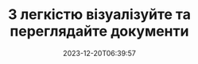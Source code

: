 ---
############################# Static ##########################
layout: "family"
date: 2023-12-20T06:39:57
draft: false

product: "Viewer"
product_tag: "viewer"

############################# Head ############################
head_title: "API візуалізації та перегляду документів | On Premise API та онлайн-сервіс"
head_description: "Відтворюйте та переглядайте файли Word, PDF, Excel, Powerpoint або зображення легко та безкоштовно"

############################# Header ##########################
title: "З легкістю візуалізуйте та переглядайте документи"
description: |
  Потужний API перегляду для рендерингу різних файлів у PDF, HTML і зображення.

  Завантажуйте документи з різних джерел, зокрема файлів, потоків, URL-адрес, FTP-серверів, Amazon S3, Azure Blob Storage тощо.

  Створюйте адаптивні HTML-сторінки, захищайте вихідні PDF-файли та змінюйте порядок їхніх сторінок, повертайте сторінки, візуалізуйте примітки та коментарі, якщо потрібно.

############################# Platforms ############################
supported_platforms:
  enable: true  
  head_title: "Виберіть свою платформу"
  title: "Підтримувані платформи"
  description: "Бібліотека GroupDocs.Viewer підтримує такі операційні системи та фреймворки"
  details_link_title: "Вивчайте більше"
  items:
    # supported_platforms loop
    - title: ".NET"
      description: "GroupDocs.Viewer for .NET"
      color: "blue"
      tag: "net"
      link: "/viewer/net/"
      features_link: "https://docs.groupdocs.com/viewer/net/system-requirements/"
      features:
        # features loop
        - content: ".NET Framework 4.6.2+  <br>  .NET Core 3.1  <br>  .NET 6+"
          rows: "3"
        # features loop
        - content: "Windows, Linux"
          rows: "1"
        # features loop
        - content: "180+ форматів файлів"
          rows: "1"
        # features loop
        - content: "Пакет інтерфейсу користувача для ASP.NET Core"
          rows: "1"
        # features loop
        - content: "ASP.NET WebForms Demo  <br>  ASP.NET MVC Demo  <br>  ASP.NET Core Demo"
          rows: "3"
    
    # supported_platforms loop
    - title: "Java"
      description: "GroupDocs.Viewer for Java"
      color: "red"
      tag: "java"
      link: "/viewer/java/"
      features_link: "https://docs.groupdocs.com/viewer/java/system-requirements/"
      features:
        # features loop
        - content: "J2SE 8.0 (1.8)+"
          rows: "3"
        # features loop
        - content:  "Windows, Linux, macOS"
          rows: "1"       
        # features loop
        - content: "180+ форматів файлів"
          rows: "1"
        # features loop
        - content:  "Пакет інтерфейсу користувача для Spring і Dropwizard"
          rows: "1"
        # features loop
        - content:  "Spring Demo  <br>  Dropwizard demo"
          rows: "3"

    # supported_platforms loop
    - title: "Node.js"
      description: "GroupDocs.Viewer for Node.js"
      color: "green"
      tag: "nodejs-java"
      link: "/viewer/nodejs-java/"
      features_link: "https://docs.groupdocs.com/viewer/nodejs-java/system-requirements/"
      features:
        # features loop
        - content: "Node.js 16+  <br>  and J2SE 8.0 (1.8)+"
          rows: "3"
        # features loop
        - content:  "Windows, Linux, macOS"
          rows: "1"
        # features loop
        - content:  "180+ форматів файлів"
          rows: "1"
        # features loop
        - content:  "Пакет інтерфейсу користувача - незабаром"
          rows: "1" 
        # features loop
        - content:  "Демо - незабаром"
          rows: "3" 


############################# Features ############################

features:
  enable: true
  title: "Набір функцій GroupDocs.Viewer"
  description: "API для візуалізації файлів різних типів як HTML, PDF, PNG і JPEG у програмах для їх перегляду без стороннього програмного забезпечення."

  items:
    # feature loop
    - icon: "view"
      title: "Перегляд документів і зображень"
      content: "Переглядайте документи, відтворюючи їх як файли HTML, PDF, PNG і JPEG."

    # feature loop
    - icon: "password"
      title: "Відкрийте захищені документи"
      content: "Вкажіть пароль для відкриття зашифрованих документів."

    # feature loop
    - icon: "load"
      title: "Завантажуйте файли з будь-якого місця"
      content: "Завантажуйте документи з різних файлів, URL-адрес, FTP-серверів, Amazon S3 тощо."
    
    # feature loop
    - icon: "pages"
      title: "Виводити всі або окремі сторінки"
      content: "Укажіть діапазон номерів сторінок, які потрібно відобразити."


############################# Code samples ############################
code_samples:
  enable: true
  title: "Приклади коду GroupDocs.Viewer"
  description: "Деякі випадки використання типових операцій GroupDocs.Viewer у C#, Java, TypeScript"
  items:
    # code sample loop
    - title: "Як конвертувати файли DOCX у PDF"
      content: |
       Перетворюйте документи DOCX у PDF без встановлення Microsoft Word чи іншого програмного забезпечення. Легко завантажуйте та переглядайте файли DOCX у своїй програмі .NET, будь то веб-програма чи настільна програма. Ось приклад того, як перевести файл DOCX у PDF:
      samples:
        - language: "C#"
          color: "blue"
          content: |
            ```csharp {style=abap}   
            // Завантажте файл DOCX для візуалізації
            using (Viewer viewer = new Viewer("sample.docx"))
            {
              // Перетворення DOCX у файл PDF
              PdfViewOptions viewOptions = new PdfViewOptions();
              viewer.View(viewOptions);
            }
            ```
        - language: "Java"
          color: "red"
          content: |
            ```java {style=abap}   
            import com.groupdocs.viewer.Viewer;
            import com.groupdocs.viewer.options.PdfViewOptions;
            // ...
            // Завантажте файл DOCX для візуалізації
            try (Viewer viewer = new Viewer("sample.docx")) {
                // Перетворення DOCX у файл PDF
                PdfViewOptions viewOptions = new PdfViewOptions();
                viewer.view(viewOptions);
            }
            ```
        - language: "TypeScript"
          color: "green"
          content: |
            ```javascript {style=abap}  
            // Завантажте файл DOCX для візуалізації
            const viewer = new groupdocs.viewer.Viewer("sample.docx")
            
            // Перетворення DOCX у файл PDF
            const viewOptions = groupdocs.viewer.PdfViewOptions(output.pdf)
            viewer.view(viewOptions)
            ```


############################# Formats ############################
formats:
  enable: true
  title:  "Підтримується понад 180 форматів файлів"
  description: "GroupDocs.Viewer підтримує роботу з найпопулярнішими [форматами файлів](https://docs.groupdocs.com/viewer/net/supported-document-formats/)"


############################# Metrics ############################

metrics:
  enable: true
  title: "Поглиблені показники та статистичні дані"
  description: "Ознайомтеся з детальною розбивкою наших ключових цифр, надаючи вичерпні показники та статистичну інформацію про наші досягнення, вплив і зростання."

  items:
    # metrics loop
    - number: "180+"
      title: "Підтримувані формати"
      content: "Легко переглядайте понад 180 форматів файлів, включаючи документи, зображення та креслення САПР, без проблем. Долайте бар’єри сумісності та легко отримуйте доступ до різноманітних файлів за допомогою нашого комплексного рішення для перегляду."
    # metrics loop
    - number: "1.0M"
      title: "Завантаження NuGet"
      content: "Наше пакетне рішення NuGet стало надійним і широко поширеним ресурсом у спільноті розробників, забезпечуючи повну інтеграцію та цінні функції для незліченних проектів."

    # metrics loop
    - number: "10+"
      title: "Бібліотеки"
      content: "Наш продукт містить понад 10 бібліотек, які пропонують розширені функції для оптимізації продуктивності. Ці бібліотеки створені для задоволення різноманітних потреб розробки з неперевершеними можливостями."
    
    # metrics loop
    - number: "100+"
      title: "Задоволені клієнти"
      content: "Обслуговування найвідоміших брендів у всьому світі. Дізнайтеся, чому сотні люблять GroupDocs.Viewer! Відкрийте для себе зручну навігацію, зручну співпрацю та неперевершену простоту використання. Приєднуйся зараз!"


############################# Customers ############################
# logo size X1 => 170:70  X2 => 340 : 140

customers:
  enable: true
  title: "Наші щасливі клієнти"
  description: "Бібліотеки GroupDocs використовують всесвітньо відомі та видатні бренди по всьому світу."

  items:
    # customers loop
    - title: "BenQ Corporation"
      logo: "benq"
    # customers loop
    - title: "Nasdaq Stock Market"
      logo: "nasdaq"
    # customers loop
    - title: "AT&T Inc."
      logo: "att"
    # customers loop
    - title: "AstraZeneca"
      logo: "astrazeneca"
    # customers loop
    - title: "Central Bank of Argentina"
      logo: "argentinacentralbank"
    # customers loop
    - title: "Roche Holding AG"
      logo: "roche"
    # customers loop
    - title: "Capita"
      logo: "capita"
    # customers loop
    - title: "Axa S.A."
      logo: "axa"
    # customers loop
    - title: "Instructure Inc."
      logo: "instructure"
     # customers loop
    - title: "Wipro"
      logo: "wipro"



############################# Actions ############################

actions:
  enable: true
  title: "Готові почати?"
  description: "Спробуйте функції GroupDocs.Viewer безкоштовно або подайте запит на ліцензію"

  items:
    #  loop
    - title: ".NET"
      link: "/viewer/net/"
      color: "blue"
        #  loop
    - title: "Java"
      link: "/viewer/java/"
      color: "red"
        #  loop
    - title: "Node.js"
      link: "/viewer/nodejs-java/"
      color: "green"


############################# Faq ############################

faq:
  enable: true
  title: "Поширені запитання та проблеми"
  description: "Знайдіть відповіді на поширені запити в нашому розділі поширених запитань, щоб швидко вирішити свої запити та проблеми."

  items:
    #  loop
    - question: "Чи можу я оцінити продукти GroupDocs перед покупкою?"
      answer: |
        Так! Для всіх продуктів GroupDocs доступна безризикова оціночна версія. Ми наполегливо рекомендуємо розробникам завантажити та спробувати наші API перед покупкою, щоб переконатися, що вони на 100% задовольнять ваші потреби.
    #  loop
    - question: "Чи проводить GroupDocs демонстрації продуктів?"
      answer: |
        Ні, ми зосереджені на наших API та створенні максимально функціональних і стабільних продуктів. Ми пропонуємо повністю функціональні та безкоштовні пробні версії у формі [тимчасової ліцензії](https://purchase.groupdocs.com/temporary-license/), тож ви можете випробувати продукт самостійно.
    #  loop
    - question: "Де я можу завантажити продукт?"
      answer: |
        Усі продукти доступні для завантаження з [веб-сайту](https://releases.groupdocs.com). Ми не надсилаємо фізичні копії нашого програмного забезпечення поштою.    
    #  loop
    - question: "Ліцензії розробника GroupDocs надаються на одного користувача чи на одного користувача?"
      answer: |
        Ліцензії GroupDocs Developer надаються на користувача, а не на користувача. Ми розуміємо, що члени команди програмістів можуть змінюватися з часом і що непрактично оновлювати ліцензії кожного разу, коли це відбувається.
    #  loop
    - question: "Чи потрібна нам ліцензія лише для активних розробників? Наприклад, у нас є команда з двох розробників, які працюють у зміну А, і друга команда з двох розробників, які працюють у зміну Б… у цій ситуації нам потрібні дві чи чотири ліцензії?"
      answer: |
        Усі розробники, які працюють над проектом, повинні мати ліцензію. У цій ситуації GroupDocs вважає, що ваша команда складається з чотирьох учасників (хоча вони працюють у різний час).

############################# Cloud ############################

cloud_links:
  enable: true
  title: "API із низьким кодом GroupDocs.Viewer"
  description: "Прискоріть перегляд документів або зображень у будь-якому додатку за допомогою нашого хмарного REST API"

  items:
    #  loop
    - icon: "groupdocs_viewer-for-curl"
      title: "GroupDocs.Viewer Cloud for cURL"
      link: "https://products.groupdocs.cloud/viewer/curl"
      content: "Використовуйте API переглядача документів cURL RESTful для ефективного візуалізації та демонстрації файлів Microsoft Office, PDF та інших стандартних форматів у своїх програмах."

    #  loop
    - icon: "groupdocs_viewer-for-net"
      title: "GroupDocs.Viewer Cloud for .NET"
      link: "https://products.groupdocs.cloud/viewer/net"
      content: "Розширення можливостей перегляду документів у програмах .NET за допомогою Cloud SDK для .NET. Легко переглядайте документи у форматах HTML, PDF або зображення."
    #  loop
    - icon: "groupdocs_viewer-for-java"
      title: "GroupDocs.Viewer Cloud for Java"
      link: "https://products.groupdocs.cloud/viewer/java"
      content: "Інтегруйте розширені можливості візуалізації документів у свої програми Java за допомогою спеціально розробленого пакета SDK для перегляду документів для Java."

############################# Apps ############################

app_links:
  enable: true
  title: "Програми GroupDocs.Viewer NoCode"
  description: "Онлайн-програма, яка дозволяє переглядати понад 180 популярних форматів файлів у браузері"

  items:
    #  loop
    - icon: "groupdocs_viewer-app"
      title: "GroupDocs.Viewer Total"
      link: "https://products.groupdocs.app/viewer/total"
      content: "Дослідіть безкоштовну онлайн-програму для перегляду понад 180 форматів файлів безпосередньо з улюбленого веб-браузера."

    #  loop
    - icon: "groupdocs_words-app"
      title:  "GroupDocs.Viewer DOCX"
      link: "https://products.groupdocs.app/viewer/docx"
      content: "Веб-інструмент для легкого перегляду файлів Microsoft Word на різних пристроях."

    #  loop
    - icon: "groupdocs_pdf-app"
      title:  "GroupDocs.Viewer PDF"
      link: "https://products.groupdocs.app/viewer/pdf"
      content: "Відкривайте та переглядайте PDF-файли онлайн за допомогою безкоштовного засобу перегляду PDF."
    

---